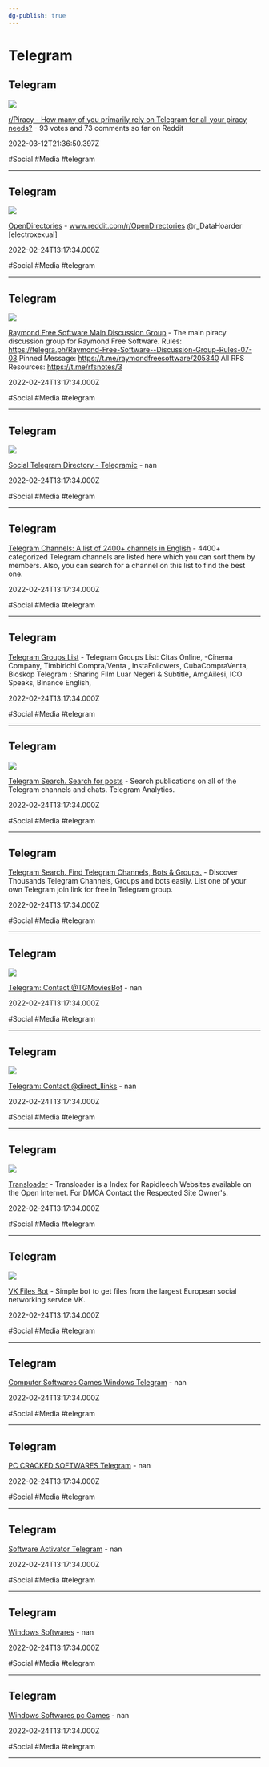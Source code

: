```yaml
---
dg-publish: true
---
```


# Telegram

## Telegram

![](https://share.redd.it/preview/post/hpzcq3)

[r/Piracy - How many of you primarily rely on Telegram for all your piracy needs?](https://www.reddit.com/r/Piracy/comments/hpzcq3/how_many_of_you_primarily_rely_on_telegram_for) - 93 votes and 73 comments so far on Reddit

2022-03-12T21:36:50.397Z

#Social #Media #telegram

---

## Telegram

![](https://cdn5.telegram-cdn.org/file/VWZa_GnRo9MUCudkMnNPAQjPU_a6ck3koin9QwOJlc_HvyYFV-zoO_vMzZm_DyWKzyv5Nh39hk7bhjtqT8ndd0dOdgrjcQ0Xqh_MKhCUQwovuW3bpvHoMF45dvUYEZK_BQTjEEvvnTwRq-8r_eWiOV5hLUcSPLrPTnU8YE3rN30246trIhf4-QTT5SBRyB-eUvwz0BmY1OufrY5DZNBmHmlBaXlTF95lHvWqdeTEsS4EqwYEix9JRWE8D8KMWpcJMvUzB97LFuIurXi_orrbp9t7-DYoBMuZndKJ4w_mi_aHp8BkvQVjX5MNU-IFpoq4fbSArfcUa9LST8DCo8V2qA.jpg)

[OpenDirectories](https://t.me/r_OpenDirectories) - www.reddit.com/r/OpenDirectories	@r_DataHoarder		[electroxexual]

2022-02-24T13:17:34.000Z

#Social #Media #telegram

---

## Telegram

![](https://cdn5.telegram-cdn.org/file/NsfvNDe1UXYdbGHQONzUD7vq9mCnSv-BApo4FkRcSWunWiqt2ZZ9cWdhojrUjR6B2JGO0Ze16PPIl3ppZptZOi4iuWbycI88YD9zYWFBA6LU2i2ZsNkNPAcXfz35INyJrbuTN1Tf6G1_uthvfdqKXwMC0-PUqG99CB1bd9n2x8BDDvTRt49QJwBviveTRWnWBHIPNZklyFGkd-nN4W9dvN-kWBuluS8S2GbKc6t48QfiXxhw7h6L3LaaDB4oV5clMWgl9voP2r34aD4KF_TmWryZlGdAx0m8wpbAw-8UVNzsbsVeznbzrEKdhUl7ttwM3v5UvlrsjAdLY4o-a4Usnw.jpg)

[Raymond Free Software Main Discussion Group](https://t.me/raymondfreesoftware) - The main piracy discussion group for Raymond Free Software.		 Rules: https://telegra.ph/Raymond-Free-Software--Discussion-Group-Rules-07-03		 Pinned Message: https://t.me/raymondfreesoftware/205340		 All RFS Resources: https://t.me/rfsnotes/3

2022-02-24T13:17:34.000Z

#Social #Media #telegram

---

## Telegram

![](https://telegramic.org/static/assets/img/logo.png)

[Social Telegram Directory - Telegramic](https://telegramic.org) - nan

2022-02-24T13:17:34.000Z

#Social #Media #telegram

---

## Telegram

[Telegram Channels: A list of 2400+ channels in English](https://telegramchannels.me/channels) - 4400+ categorized Telegram channels are listed here which you can sort them by members. Also, you can search for a channel on this list to find the best one.

2022-02-24T13:17:34.000Z

#Social #Media #telegram

---

## Telegram

[Telegram Groups List](https://tgram.io) - Telegram Groups List: Citas Online,  -Cinema Company, Timbirichi Compra/Venta  , InstaFollowers, CubaCompraVenta, Bioskop Telegram : Sharing Film Luar Negeri & Subtitle, AmgAilesi, ICO Speaks, Binance English,

2022-02-24T13:17:34.000Z

#Social #Media #telegram

---

## Telegram

![](https://tgstat.com/preview/ac690b8a96d8bb535cc2a524e8f7e06d-widget.png)

[Telegram Search. Search for posts](https://tgstat.com/search) - Search publications on all of the Telegram channels and chats. Telegram Analytics.

2022-02-24T13:17:34.000Z

#Social #Media #telegram

---

## Telegram

[Telegram Search. Find Telegram Channels, Bots & Groups.](https://xtea.io/ts_en.html#gsc.tab=0) - Discover Thousands Telegram Channels, Groups and bots easily. List one of your own Telegram join link for free in Telegram group.

2022-02-24T13:17:34.000Z

#Social #Media #telegram

---

## Telegram

![](https://telegram.org/img/t_logo.png)

[Telegram: Contact @TGMoviesBot](https://t.me/TGMoviesBot) - nan

2022-02-24T13:17:34.000Z

#Social #Media #telegram

---

## Telegram

![](https://telegram.org/img/t_logo.png)

[Telegram: Contact @direct_llinks](https://t.me/direct_llinks) - nan

2022-02-24T13:17:34.000Z

#Social #Media #telegram

---

## Telegram

![](https://cdn1.telegram-cdn.org/file/DlmKgaaBAs2W8-GojbaZ1rha8GKPTlBi8A-_-HVSBPQNtOiWZ5lKTGlTuBwIV7KK6dvh_JSuEXY0dfo4OS4UzNKTtB6gwioo9HTHKlpRFhYy-C5ptftG1y0_S2f0DHHJNmWvHSX7vgCgZoFhaWA2Ua-0p3X4o3Aoz3ESqgqH6fXbZn0VyNmKnZGAUblJFjq-o3enot0GDE8JjjawLDLTt3RrlKIk3QC2ETepdSqiH8JKu3dIv6qj_fVwHPZJyO_WJfoOXmckOQAoPoQRH0EdwGpAR7wOhDNtLD32W7TVJtLkwulW0oJ6vvjSpBLGNod2XS231luWP5FqtafZ_Z4PTA.jpg)

[Transloader](https://t.me/transload) - Transloader is a Index for Rapidleech Websites available on the Open Internet.	For DMCA Contact the Respected Site Owner's.

2022-02-24T13:17:34.000Z

#Social #Media #telegram

---

## Telegram

![](https://telegram.org/img/t_logo.png)

[VK Files Bot](https://t.me/VKFiles_Bot) - Simple bot to get files from the largest European social networking service VK.

2022-02-24T13:17:34.000Z

#Social #Media #telegram

---

## Telegram

[Computer Softwares Games Windows Telegram](https://www.tg-me.com/Computer_Softwares_Games_Windows) - nan

2022-02-24T13:17:34.000Z

#Social #Media #telegram

---

## Telegram

[PC CRACKED SOFTWARES Telegram](https://www.tg-me.com/pc_cracked_softwares) - nan

2022-02-24T13:17:34.000Z

#Social #Media #telegram

---

## Telegram

[Software Activator Telegram](https://www.tg-me.com/softwareactivator) - nan

2022-02-24T13:17:34.000Z

#Social #Media #telegram

---

## Telegram

[Windows Softwares](https://www.tg-me.com/windows_softwares) - nan

2022-02-24T13:17:34.000Z

#Social #Media #telegram

---

## Telegram

[Windows Softwares pc Games](https://www.tg-me.com/Windows_Softwares_Pc_Games) - nan

2022-02-24T13:17:34.000Z

#Social #Media #telegram

---
